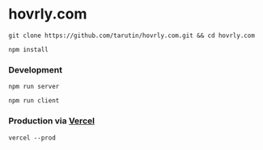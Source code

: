 # hovrly.com

`git clone https://github.com/tarutin/hovrly.com.git && cd hovrly.com`

`npm install`

### Development

`npm run server`

`npm run client`

### Production via [Vercel](https://github.com/vercel/vercel)

`vercel --prod`
